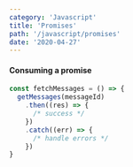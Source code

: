 ```yaml
---
category: 'Javascript'
title: 'Promises'
path: '/javascript/promises'
date: '2020-04-27'
---
```


#### Consuming a promise

```javascript
const fetchMessages = () => {
  getMessages(messageId)
    .then((res) => {
      /* success */
    })
    .catch((err) => {
      /* handle errors */
    })
}
```
